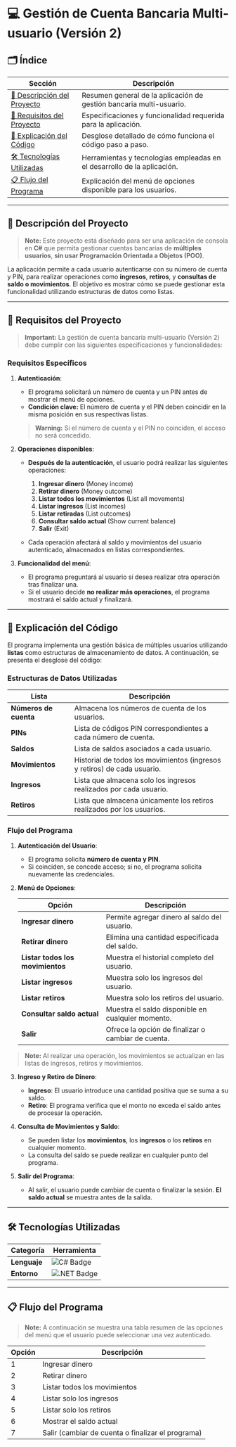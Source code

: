 # 💻 **Gestión de Cuenta Bancaria Multi-usuario (Versión 2)**

## 🗂️ Índice

| Sección                                      | Descripción                                                                 |
|----------------------------------------------|-----------------------------------------------------------------------------|
| [📄 Descripción del Proyecto](#📄-descripción-del-proyecto) | Resumen general de la aplicación de gestión bancaria multi-usuario.          |
| [📜 Requisitos del Proyecto](#📜-requisitos-del-proyecto)  | Especificaciones y funcionalidad requerida para la aplicación.               |
| [📝 Explicación del Código](#📝-explicación-del-código)    | Desglose detallado de cómo funciona el código paso a paso.                   |
| [🛠️ Tecnologías Utilizadas](#🛠️-tecnologías-utilizadas) | Herramientas y tecnologías empleadas en el desarrollo de la aplicación.      |
| [📋 Flujo del Programa](#📋-flujo-del-programa)           | Explicación del menú de opciones disponible para los usuarios.               |

---

## 📄 Descripción del Proyecto

> **Note:** Este proyecto está diseñado para ser una aplicación de consola en **C#** que permita gestionar cuentas bancarias de **múltiples usuarios**, **sin usar Programación Orientada a Objetos (POO)**.

La aplicación permite a cada usuario autenticarse con su número de cuenta y PIN, para realizar operaciones como **ingresos**, **retiros**, y **consultas de saldo o movimientos**. El objetivo es mostrar cómo se puede gestionar esta funcionalidad utilizando estructuras de datos como listas.

---

## 📜 Requisitos del Proyecto

> **Important:** La gestión de cuenta bancaria multi-usuario (Versión 2) debe cumplir con las siguientes especificaciones y funcionalidades:

### Requisitos Específicos

1. **Autenticación**:
   - El programa solicitará un número de cuenta y un PIN antes de mostrar el menú de opciones.
   - **Condición clave:** El número de cuenta y el PIN deben coincidir en la misma posición en sus respectivas listas.
   
   > **Warning:** Si el número de cuenta y el PIN no coinciden, el acceso no será concedido.

2. **Operaciones disponibles**:
   - **Después de la autenticación**, el usuario podrá realizar las siguientes operaciones:
     1. **Ingresar dinero** (Money income)
     2. **Retirar dinero** (Money outcome)
     3. **Listar todos los movimientos** (List all movements)
     4. **Listar ingresos** (List incomes)
     5. **Listar retiradas** (List outcomes)
     6. **Consultar saldo actual** (Show current balance)
     7. **Salir** (Exit)
     
   - Cada operación afectará al saldo y movimientos del usuario autenticado, almacenados en listas correspondientes.

3. **Funcionalidad del menú**:
   - El programa preguntará al usuario si desea realizar otra operación tras finalizar una.
   - Si el usuario decide **no realizar más operaciones**, el programa mostrará el saldo actual y finalizará.

---

## 📝 Explicación del Código

El programa implementa una gestión básica de múltiples usuarios utilizando **listas** como estructuras de almacenamiento de datos. A continuación, se presenta el desglose del código:

### Estructuras de Datos Utilizadas

| Lista                      | Descripción                                                                 |
|-----------------------------|-----------------------------------------------------------------------------|
| **Números de cuenta**        | Almacena los números de cuenta de los usuarios.                             |
| **PINs**                     | Lista de códigos PIN correspondientes a cada número de cuenta.              |
| **Saldos**                   | Lista de saldos asociados a cada usuario.                                   |
| **Movimientos**              | Historial de todos los movimientos (ingresos y retiros) de cada usuario.    |
| **Ingresos**                 | Lista que almacena solo los ingresos realizados por cada usuario.           |
| **Retiros**                  | Lista que almacena únicamente los retiros realizados por los usuarios.       |

### Flujo del Programa

1. **Autenticación del Usuario**:
   - El programa solicita **número de cuenta y PIN**.
   - Si coinciden, se concede acceso; si no, el programa solicita nuevamente las credenciales.

2. **Menú de Opciones**:
   
   | Opción                     | Descripción                                      |
   |----------------------------|--------------------------------------------------|
   | **Ingresar dinero**         | Permite agregar dinero al saldo del usuario.     |
   | **Retirar dinero**          | Elimina una cantidad especificada del saldo.     |
   | **Listar todos los movimientos** | Muestra el historial completo del usuario.    |
   | **Listar ingresos**         | Muestra solo los ingresos del usuario.           |
   | **Listar retiros**          | Muestra solo los retiros del usuario.            |
   | **Consultar saldo actual**  | Muestra el saldo disponible en cualquier momento.|
   | **Salir**                   | Ofrece la opción de finalizar o cambiar de cuenta.|

> **Note:** Al realizar una operación, los movimientos se actualizan en las listas de ingresos, retiros y movimientos.

3. **Ingreso y Retiro de Dinero**:
   - **Ingreso**: El usuario introduce una cantidad positiva que se suma a su saldo.
   - **Retiro**: El programa verifica que el monto no exceda el saldo antes de procesar la operación.

4. **Consulta de Movimientos y Saldo**:
   - Se pueden listar los **movimientos**, los **ingresos** o los **retiros** en cualquier momento.
   - La consulta del saldo se puede realizar en cualquier punto del programa.

5. **Salir del Programa**:
   - Al salir, el usuario puede cambiar de cuenta o finalizar la sesión. **El saldo actual** se muestra antes de la salida.

---

## 🛠️ Tecnologías Utilizadas

| Categoría             | Herramienta                                                                 |
|-----------------------|-----------------------------------------------------------------------------|
| **Lenguaje**          | <img src="https://img.shields.io/badge/c%23-%23239120.svg?style=for-thebadge&logo=csharp&logoColor=white" alt="C# Badge"/> |
| **Entorno**           | <img src="https://img.shields.io/badge/.NET-%230512B0.svg?style=for-thebadge&logo=dotnet&logoColor=white" alt=".NET Badge"/> |

---

## 📋 Flujo del Programa

> **Note:** A continuación se muestra una tabla resumen de las opciones del menú que el usuario puede seleccionar una vez autenticado.

| Opción | Descripción                                      |
|--------|--------------------------------------------------|
| 1      | Ingresar dinero                                  |
| 2      | Retirar dinero                                   |
| 3      | Listar todos los movimientos                     |
| 4      | Listar solo los ingresos                         |
| 5      | Listar solo los retiros                          |
| 6      | Mostrar el saldo actual                          |
| 7      | Salir (cambiar de cuenta o finalizar el programa)|
